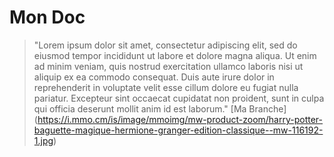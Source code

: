 # Mon Doc
> "Lorem ipsum dolor sit amet, consectetur adipiscing elit, sed do eiusmod tempor incididunt ut labore et dolore magna aliqua. Ut enim ad minim veniam, quis nostrud exercitation ullamco laboris nisi ut aliquip ex ea commodo consequat. Duis aute irure dolor in reprehenderit in voluptate velit esse cillum dolore eu fugiat nulla pariatur. Excepteur sint occaecat cupidatat non proident, sunt in culpa qui officia deserunt mollit anim id est laborum."
[Ma Branche] (https://i.mmo.cm/is/image/mmoimg/mw-product-zoom/harry-potter-baguette-magique-hermione-granger-edition-classique--mw-116192-1.jpg)